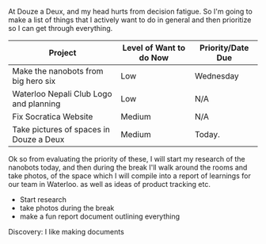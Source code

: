 At Douze a Deux, and my head hurts from decision fatigue. So I'm going to make a list of things that I actively want to do in general and then prioritize so I can get through everything. 

| Project                                 | Level of Want to do Now | Priority/Date Due |
| --------------------------------------- | ----------------------- | ----------------- |
| Make the nanobots from big hero six     | Low                     | Wednesday         |
| Waterloo Nepali Club Logo and planning  | Low                     | N/A               |
| Fix Socratica Website                   | Medium                  | N/A               |
| Take pictures of spaces in Douze a Deux | Medium                  | Today.            |

Ok so from evaluating the priority of these, I will start my research of the nanobots today, and then during the break I'll walk around the rooms and take photos, of the space which I will compile into a report of learnings for our team in Waterloo. as well as ideas of product tracking etc. 


- Start research 
- take photos during the break 
- make a fun report document outlining everything

Discovery: I like making documents